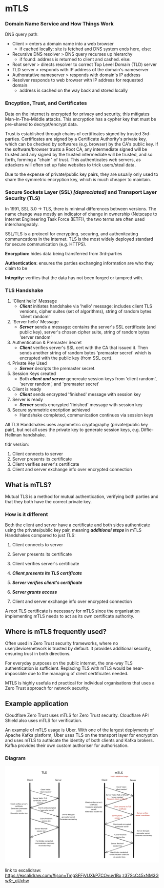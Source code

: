 # mTLS

### Domain Name Service and How Things Work

DNS query path:

- Client > enters a domain name into a web browser
  - if cached locally: site is fetched and DNS system ends here, else:
- Recursive DNS resolver > DNS query recurses up hierarchy
  - if found: address is returned to client and cashed. else:
- Root server > directs resolver to correct Top Level Domain (TLD) server
- TLD server > responds with IP address of the domain's nameserver
- Authoratative nameserver > responds with domain's IP address
- Resolver responds to web browser with IP address for requested domain
  - address is cached on the way back and stored locally

### Encyption, Trust, and Certificates

Data on the internet is encrypted for privacy and security, this mitigates Man-In-The-Middle attacks. This encryption has a cypher key that must be pre-shared to decrypt/encrypt data.

Trust is established through chains of certificates signed by trusted 3rd-parties. Certificates are signed by a Certificate Authority's private key, which can be checked by softwares (e.g. browser) by the CA's public key. If the software/browser trusts a Root CA, any intermediate signed will be trusted and any signed by the trusted intermediate will be trusted, and so forth, forming a "chain" of trust. This authenticates web servers, as attackers will often set up fake websites to trick users/steal data.

Due to the expense of private/public key pairs, they are usually only used to share the symmetric encryption key, which is much cheaper to maintain.

### Secure Sockets Layer (SSL) _[depreciated]_ and Transport Layer Security (TLS)

In 1991, SSL 3.0 -> TLS, there is minimal differences between versions. The name change was mostly an indicator of change in ownership (Netscape to Internet Engineering Task Force (IETF)), the two terms are often used interchangeably.

SSL/TLS is a protocol for encrypting, securing, and authenitcating communcations in the internet. TLS is the most widely deployed standard for secure communication (e.g. HTTPS).

**Encryption:** hides data being transferred from 3rd-parties

**Authentication:** ensures the parties exchanging information are who they claim to be

**Integrity:** verifies that the data has not been forged or tampred with.

### TLS Handshake

1. 'Client hello' Message
   - **_Client_** initiates handshake via 'hello' message: includes client TLS versions, cipher suites (set of algorithms), string of random bytes 'client random'
2. 'Server hello' Message
   - **_Server_** sends a message: contains the server's SSL certificate (and public key), server's chosen cipher suite, string of random bytes 'server random'
3. Authentication & Premaster Secret
   - **_Client_** verifies server's SSL cert with the CA that issued it. Then sends another string of random bytes 'premaster secret' which is encrupted with the public key (from SSL cert).
4. Private Key Used
   - **_Server_** decripts the premaster secret.
5. Session Keys created
   - Both **_client and server_** genereate session keys from 'client random', 'server random', and 'premaster secret'
6. Client is ready
   - **_Client_** sends encrypted 'finished' message with session key
7. Server is ready
   - **_Server_** sends encrypted 'finished' message with session key
8. Secure symmetric encription achieved
   - Handshake completed, communication continues via session keys

All TLS Handshakes uses asymmetric cryptography (private/public key pair), but not all uses the private key to generate session keys, e.g. Diffie-Hellman handshake.

tldr version:

1. Client connects to server
2. Server presents its certificate
3. Client verifies server's certificate
4. Client and server exchange info over encrypted connection

## What is mTLS?

Mutual TLS is a method for mutual authentication, verifying both parties and that they both have the correct private key.

### How is it different

Both the client and server have a certificate and both sides authenticate using the private/public key pair, meaning **_additional steps_** in mTLS Handshakes compared to just TLS:

1. Client connects to server

2. Server presents its certificate

3. Client verifies server's certificate

4. **_Client presents its TLS certificate_**

5. **_Server verifies client's certificate_**

6. **_Server grants access_**

7. Client and server exchange info over encrypted connection

A root TLS certificate is necessary for mTLS since the organisation implementing mTLS needs to act as its own certificate authority.

## Where is mTLS frequently used?

Often used in Zero Trust security frameworks, where no user/device/network is trusted by default. It provides additional security, ensuring trust in both directions.

For everyday purposes on the public internet, the one-way TLS authentication is sufficient. Replacing TLS with mTLS would be near-impossible due to the managing of client certificates needed.

MTLS is highly usefula nd practical for individual organisations that uses a Zero Trust approach for network security.

## Example application

Cloudflare Zero Trust uses mTLS for Zero Trust security. Cloudflare API Shield also uses mTLS for verification.

An example of mTLS usage is Uber. With one of the largest deplyments of Apache Kafka platform, Uber uses TLS on the transport layer for encryption and uses mTLS to authicate the identity of both clients and Kafka brokers. Kafka provides their own custom authoriser for authorisation.

### Diagram

![image](./TLS%20and%20mTLS%20Handshake.png)

link to excalidraw: https://excalidraw.com/#json=TmgSFFjVUXkPZCOvuv1Bx,z37ScC45xNM3GwK-_oUxhw
